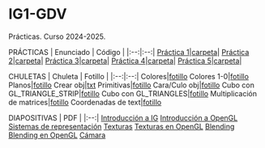 # IG1-GDV
Prácticas. Curso 2024-2025.

PRÁCTICAS
| Enunciado | Código |
|:--:|:--:|
[Práctica 1](https://github.com/nievesag/IG1/blob/main/PRACTICA%201/IG_p1.pdf)|[carpeta](https://github.com/nievesag/IG1/tree/main/PRACTICA%201/IGProjects_x64_VS2022)|
[Práctica 2](https://github.com/nievesag/IG1/blob/main/PRACTICA%202/IG1_p2.pdf)|[carpeta](https://github.com/nievesag/IG1/tree/main/PRACTICA%202/IGProjects_x64_VS2022)|
[Práctica 3]()|[carpeta]()|
[Práctica 4]()|[carpeta]()|
[Práctica 5]()|[carpeta]()|

CHULETAS
| Chuleta | Fotillo |
|:--:|:--:|
Colores|[fotillo](https://github.com/nievesag/IG1/blob/main/chuletas/TablaDeColoresHTML-HEX-RGB.jpg)
Colores 1-0|[fotillo](https://github.com/nievesag/IG1/blob/main/chuletas/colores_1.0.jpg)
Planos|[fotillo](https://github.com/nievesag/IG1/blob/main/chuletas/planosa.png)
Crear obj|[txt](https://github.com/nievesag/IG1/blob/main/chuletas/Pasos.txt)
Primitivas|[fotillo](https://github.com/nievesag/IG1/blob/main/chuletas/primitivas.gif)
Cara/Culo obj|[fotillo](https://github.com/nievesag/IG1/blob/main/chuletas/cara%20culo.jpg)
Cubo con GL_TRIANGLE_STRIP|[fotillo](https://github.com/nievesag/IG1/blob/main/chuletas/formar%20un%20cubo%20con%20GL_TRIANGLE_STRIP.png)
Cubo con GL_TRIANGLES|[fotillo](https://github.com/nievesag/IG1/blob/main/chuletas/formar%20un%20cubo%20con%20GL_TRIANGLES.png)
Multiplicación de matrices|[fotillo](https://github.com/nievesag/IG1/blob/main/chuletas/multiplicacion%20de%20matrices%20para%20rot%20y%20trans.jpg)
Coordenadas de text|[fotillo](https://github.com/nievesag/IG1/blob/main/chuletas/coor%20de%20text.jpg)

DIAPOSITIVAS
| PDF |
|:--:|
[Introducción a IG](https://github.com/nievesag/IG1/blob/main/DIAPOSITIVAS/IG1_T1_Introduccion.pdf)
[Introducción a OpenGL](https://github.com/nievesag/IG1/blob/main/DIAPOSITIVAS/IG1_T2_OpenGL.pdf)
[Sistemas de representación](https://github.com/nievesag/IG1/blob/main/DIAPOSITIVAS/IG1_T2_Sistemas_Representacion.pdf)
[Texturas](https://github.com/nievesag/IG1/blob/main/DIAPOSITIVAS/IG1_T3_Texturas.pdf)
[Texturas en OpenGL](https://github.com/nievesag/IG1/blob/main/DIAPOSITIVAS/IG1_T3_Texturas_OpenGL.pdf)
[Blending](https://github.com/nievesag/IG1/blob/main/DIAPOSITIVAS/IG1_T4_Blending.pdf)
[Blending en OpenGL](https://github.com/nievesag/IG1/blob/main/DIAPOSITIVAS/IG1_T4_Blending_OpenGL.pdf)
[Cámara](https://github.com/nievesag/IG1/blob/main/DIAPOSITIVAS/IG1_T5_Camara.pdf)
